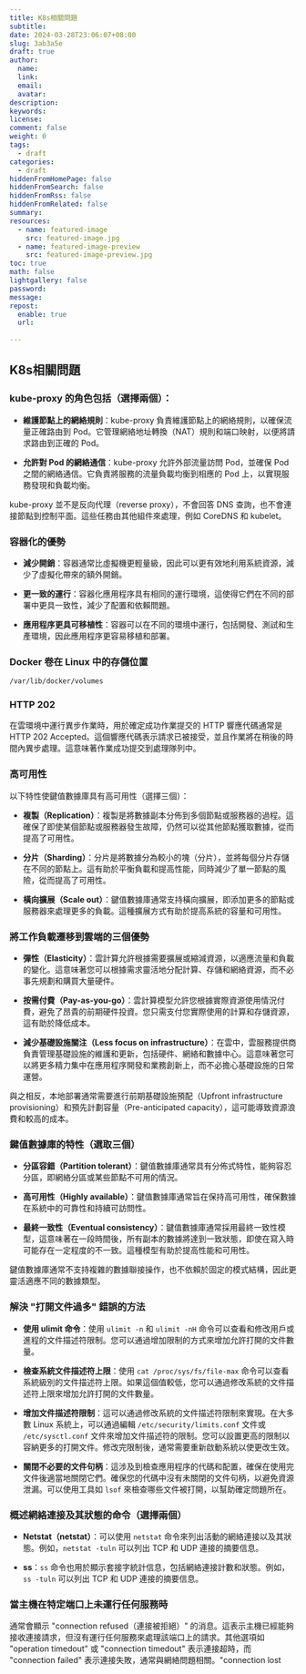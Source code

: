```yaml
---
title: K8s相關問題
subtitle:
date: 2024-03-28T23:06:07+08:00
slug: 3ab3a5e
draft: true
author:
  name:
  link:
  email:
  avatar:
description:
keywords:
license:
comment: false
weight: 0
tags:
  - draft
categories:
  - draft
hiddenFromHomePage: false
hiddenFromSearch: false
hiddenFromRss: false
hiddenFromRelated: false
summary:
resources:
  - name: featured-image
    src: featured-image.jpg
  - name: featured-image-preview
    src: featured-image-preview.jpg
toc: true
math: false
lightgallery: false
password:
message:
repost:
  enable: true
  url:
  
---
```


## K8s相關問題

### kube-proxy 的角色包括（選擇兩個）：

- **維護節點上的網絡規則**：kube-proxy 負責維護節點上的網絡規則，以確保流量正確路由到 Pod。它管理網絡地址轉換（NAT）規則和端口映射，以便將請求路由到正確的 Pod。

- **允許對 Pod 的網絡通信**：kube-proxy 允許外部流量訪問 Pod，並確保 Pod 之間的網絡通信。它負責將服務的流量負載均衡到相應的 Pod 上，以實現服務發現和負載均衡。

kube-proxy 並不是反向代理（reverse proxy），不會回答 DNS 查詢，也不會連接節點到控制平面。這些任務由其他組件來處理，例如 CoreDNS 和 kubelet。

### 容器化的優勢

- **減少開銷**：容器通常比虛擬機更輕量級，因此可以更有效地利用系統資源，減少了虛擬化帶來的額外開銷。

- **更一致的運行**：容器化應用程序具有相同的運行環境，這使得它們在不同的部署中更具一致性，減少了配置和依賴問題。

- **應用程序更具可移植性**：容器可以在不同的環境中運行，包括開發、測試和生產環境，因此應用程序更容易移植和部署。

### Docker 卷在 Linux 中的存儲位置

```bash
/var/lib/docker/volumes
```

### HTTP 202

在雲環境中運行異步作業時，用於確定成功作業提交的 HTTP 響應代碼通常是 HTTP 202 Accepted。這個響應代碼表示請求已被接受，並且作業將在稍後的時間內異步處理。這意味著作業成功提交到處理隊列中。

### 高可用性

以下特性使鍵值數據庫具有高可用性（選擇三個）：

- **複製（Replication）**：複製是將數據副本分佈到多個節點或服務器的過程。這確保了即使某個節點或服務器發生故障，仍然可以從其他節點獲取數據，從而提高了可用性。

- **分片（Sharding）**：分片是將數據分為較小的塊（分片），並將每個分片存儲在不同的節點上。這有助於平衡負載和提高性能，同時減少了單一節點的風險，從而提高了可用性。

- **橫向擴展（Scale out）**：鍵值數據庫通常支持橫向擴展，即添加更多的節點或服務器來處理更多的負載。這種擴展方式有助於提高系統的容量和可用性。

### 將工作負載遷移到雲端的三個優勢

- **彈性（Elasticity）**：雲計算允許根據需要擴展或縮減資源，以適應流量和負載的變化。這意味著您可以根據需求靈活地分配計算、存儲和網絡資源，而不必事先規劃和購買大量硬件。

- **按需付費（Pay-as-you-go）**：雲計算模型允許您根據實際資源使用情況付費，避免了昂貴的前期硬件投資。您只需支付您實際使用的計算和存儲資源，這有助於降低成本。

- **減少基礎設施關注（Less focus on infrastructure）**：在雲中，雲服務提供商負責管理基礎設施的維護和更新，包括硬件、網絡和數據中心。這意味著您可以將更多精力集中在應用程序開發和業務創新上，而不必擔心基礎設施的日常運營。

與之相反，本地部署通常需要進行前期基礎設施預配（Upfront infrastructure provisioning）和預先計劃容量（Pre-anticipated capacity），這可能導致資源浪費和較高的成本。

### 鍵值數據庫的特性（選取三個）

- **分區容錯（Partition tolerant）**：鍵值數據庫通常具有分佈式特性，能夠容忍分區，即網絡分區或某些節點不可用的情況。

- **高可用性（Highly available）**：鍵值數據庫通常旨在保持高可用性，確保數據在系統中的可靠性和持續可訪問性。

- **最終一致性（Eventual consistency）**：鍵值數據庫通常採用最終一致性模型，這意味著在一段時間後，所有副本的數據將達到一致狀態，即使在寫入時可能存在一定程度的不一致。這種模型有助於提高性能和可用性。

鍵值數據庫通常不支持複雜的數據聯接操作，也不依賴於固定的模式結構，因此更靈活適應不同的數據類型。

### 解決 "打開文件過多" 錯誤的方法

- **使用 ulimit 命令**：使用 `ulimit -n` 和 `ulimit -nH` 命令可以查看和修改用戶或進程的文件描述符限制。您可以通過增加限制的方式來增加允許打開的文件數量。

- **檢查系統文件描述符上限**：使用 `cat /proc/sys/fs/file-max` 命令可以查看系統級別的文件描述符上限。如果這個值較低，您可以通過修改系統的文件描述符上限來增加允許打開的文件數量。

- **增加文件描述符限制**：這可以通過修改系統的文件描述符限制來實現。在大多數 Linux 系統上，可以通過編輯 `/etc/security/limits.conf` 文件或 `/etc/sysctl.conf` 文件來增加文件描述符的限制。您可以設置更高的限制以容納更多的打開文件。修改完限制後，通常需要重新啟動系統以使更改生效。

- **關閉不必要的文件句柄**：這涉及到檢查應用程序的代碼和配置，確保在使用完文件後適當地關閉它們。確保您的代碼中沒有未關閉的文件句柄，以避免資源泄漏。可以使用工具如 `lsof` 來檢查哪些文件被打開，以幫助確定問題所在。

### 概述網絡連接及其狀態的命令（選擇兩個）

- **Netstat（netstat）**：可以使用 `netstat` 命令來列出活動的網絡連接以及其狀態。例如，`netstat -tuln` 可以列出 TCP 和 UDP 連接的摘要信息。

- **ss**：`ss` 命令也用於顯示套接字統計信息，包括網絡連接計數和狀態。例如，`ss -tuln` 可以列出 TCP 和 UDP 連接的摘要信息。

### 當主機在特定端口上未運行任何服務時

通常會顯示 "connection refused（連接被拒絕）" 的消息。這表示主機已經能夠接收連接請求，但沒有運行任何服務來處理該端口上的請求。其他選項如 "operation timedout" 或 "connection timedout" 表示連接超時，而 "connection failed" 表示連接失敗，通常與網絡問題相關。"connection lost
<!--more-->
